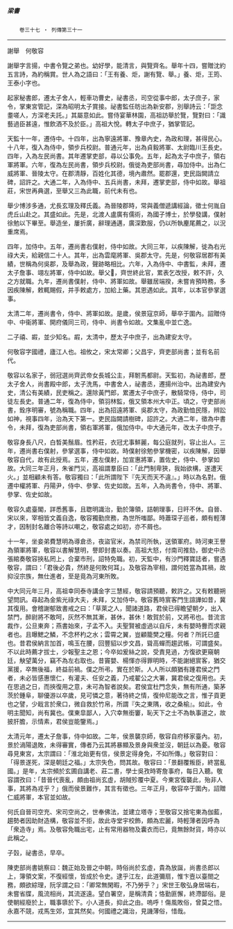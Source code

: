 

##### 梁書
　　`卷三十七 ‧ 列傳第三十一`

* * *

謝舉　何敬容

謝舉字言揚，中書令覽之弟也。幼好學，能清言，與覽齊名。舉年十四，嘗贈沈約五言詩，為約稱賞。世人為之語曰：「王有養、炬，謝有覽、舉。」養、炬，王筠、王泰小字也。

起家秘書郎，遷太子舍人，輕車功曹史，祕書丞，司空從事中郎，太子庶子，家令，掌東宮管記，深為昭明太子賞接。祕書監任昉出為新安郡，別舉詩云：「詎念耋嗟人，方深老夫託。」其屬意如此。嘗侍宴華林園，高祖訪舉於覽，覽對曰：「識藝過臣甚遠，惟飲酒不及於臣。」高祖大悅。轉太子中庶子，猶掌管記。

天監十一年，遷侍中。十四年，出為寧遠將軍、豫章內史，為政和理，甚得民心。十八年，復入為侍中，領步兵校尉。普通元年，出為貞毅將軍、太尉臨川王長史。四年，入為左民尚書。其年遷掌吏部，尋以公事免。五年，起為太子中庶子，領右軍將軍。六年，復為左民尚書，領步兵校尉。俄徙為吏部尚書，尋加侍中。出為仁威將軍、晉陵太守。在郡清靜，百姓化其德，境內肅然。罷郡還，吏民詣闕請立碑，詔許之。大通二年，入為侍中、五兵尚書，未拜，遷掌吏部，侍中如故。舉祖莊，宋世再典選，至舉又三為此職，前代未有也。

舉少博涉多通，尤長玄理及釋氏義。為晉陵郡時，常與義僧遞講經論，徵士何胤自虎丘山赴之。其盛如此。先是，北渡人盧廣有儒術，為國子博士，於學發講，僕射徐勉以下畢至。舉造坐，屢折廣，辭理通邁，廣深歎服，仍以所執麈尾薦之，以況重席焉。

四年，加侍中。五年，遷尚書右僕射，侍中如故。大同三年，以疾陳解，徙為右光祿大夫，給親信二十人。其年，出為雲麾將軍、吳郡太守。先是，何敬容居郡有美績，世稱為何吳郡，及舉為政，聲跡略相比。六年，入為侍中、中書監，未拜，遷太子詹事、翊左將軍，侍中如故。舉父𤅢，齊世終此官，累表乞改授，敕不許，久之方就職。九年，遷尚書僕射，侍中、將軍如故。舉雖居端揆，未嘗肯預時務，多因疾陳解，敕輒賜假，并手敕處方，加給上藥。其恩遇如此。其年，以本官參掌選事。

太清二年，遷尚書令，侍中、將軍如故。是歲，侯景寇京師，舉卒于圍內。詔贈侍中、中衞將軍、開府儀同三司，侍中、尚書令如故。文集亂中並亡逸。

二子禧、嘏，並少知名。嘏，太清中，歷太子中庶子，出為建安太守。

何敬容字國禮，廬江人也。祖攸之，宋太常卿；父昌宇，齊吏部尚書；並有名前代。

敬容以名家子，弱冠選尚齊武帝女長城公主，拜駙馬都尉。天監初，為祕書郎，歷太子舍人，尚書殿中郎，太子洗馬，中書舍人，祕書丞，遷揚州治中。出為建安內史，清公有美績，民吏稱之。還除黃門郎，累遷太子中庶子，散騎常侍，侍中，司徒左長史。普通二年，復為侍中，領羽林監，俄又領本州大中正。頃之，守吏部尚書，銓序明審，號為稱職。四年，出為招遠將軍、吳郡太守，為政勤恤民隱，辨訟如神，視事四年，治為天下第一。吏民詣闕請樹碑，詔許之。大通二年，徵為中書令，未拜，復為吏部尚書，領右軍將軍，俄加侍中。中大通元年，改太子中庶子。

敬容身長八尺，白晳美鬚眉。性矜莊，衣冠尤事鮮麗，每公庭就列，容止出人。三年，遷尚書右僕射，參掌選事，侍中如故。時僕射徐勉參掌機密，以疾陳解，因舉敬容自代，故有此授焉。五年，遷左僕射，加宣惠將軍，置佐史，侍中、參掌如故。大同三年正月，朱雀門災，高祖謂羣臣曰：「此門制卑狹，我始欲構，遂遭天火。」並相顧未有答。敬容獨曰：「此所謂陛下『先天而天不違』。」時以為名對。俄遷中權將軍、丹陽尹，侍中、參掌、佐史如故。五年，入為尚書令，侍中、將軍、參掌、佐史如故。

敬容久處臺閣，詳悉舊事，且聦明識治，勤於簿領，詰朝理事，日旰不休。自晉、宋以來，宰相皆文義自逸，敬容獨勤庶務，為世所嗤鄙。時蕭琛子巡者，頗有輕薄才，因制封名離合等詩以嘲之，敬容處之如初，亦不屑也。

十一年，坐妾弟費慧明為導倉丞，夜盜官米，為禁司所執，送領軍府。時河東王譽為領軍將軍，敬容以書解慧明，譽即封書以奏。高祖大怒，付南司推劾，御史中丞張綰奏敬容挾私罔上，合棄市刑，詔特免職。初，天監中，有沙門釋寶誌者，嘗遇敬容，謂曰：「君後必貴，然終是何敗何耳」。及敬容為宰相，謂何姓當為其禍，故抑沒宗族，無仕進者，至是竟為河東所敗。

中大同元年三月，高祖幸同泰寺講金字三慧經，敬容請預聽，敕許之。又有敕聽朔望問訊。尋起為金紫光祿大夫，未拜，又加侍中。敬容舊時賔客門生諠譁如昔，冀其復用。會稽謝郁致書戒之曰：「草萊之人，聞諸道路，君侯已得瞻望朝夕，出入禁門，醉尉將不敢呵，灰然不無其漸，甚休，甚休！敢賀於前，又將弔也。昔流言裁作，公旦東奔；燕書始來，子孟不入。夫聖賢被虛過以自斥，未有嬰時釁而求親者也。且曝鰓之鱗，不念杯杓之水；雲霄之翼，豈顧籠樊之糧。何者？所託已盛也。昔君侯納言加首，鳴玉在腰，回豐貂以步文昌，聳高蟬而趨武帳，可謂盛矣。不以此時薦才拔士，少報聖主之恩；今卒如爰絲之說，受責見過，方復欲更窺朝廷，觖望萬分，竊不為左右取也。昔竇嬰、楊惲亦得罪明時，不能謝絕賔客，猶交黨援，卒無後福，終益前禍。僕之所弔，實在於斯。人人所以頗猶有踵君侯之門者，未必皆感惠懷仁，有灌夫、任安之義，乃戒翟公之大署，冀君侯之復用也。夫在思過之日，而挾復用之意，未可為智者說矣。君侯宜杜門念失，無有所通，築茅茨於鍾阜，聊優游以卒歲，見可憐之意，著待終之情，復仲尼能改之言，惟子貢更也之譬，少戢言於衆口，微自救於竹帛，所謂『失之東隅，收之桑榆』。如此，令明主聞知，尚有冀也。僕東皐鄙人，入穴幸無銜窶，恥天下之士不為執事道之，故披肝膽，示情素，君侯豈能鑒焉。」

太清元年，遷太子詹事，侍中如故。二年，侯景襲京師，敬容自府移家臺內。初，景於渦陽退敗，未得審實，傳者乃云其將暴顯及景身與衆並沒，朝廷以為憂。敬容尋見東宮，太宗謂曰：「淮北始更有信，侯景定得身免，不如所傳。」敬容對曰：「得景遂死，深是朝廷之福。」太宗失色，問其故。敬容曰：「景翻覆叛臣，終當亂國。」是年，太宗頻於玄圃自講老、莊二書，學士吳孜時寄詹事府，每日入聽。敬容謂孜曰：「昔晉代喪亂，頗由祖尚玄虛，胡賊殄覆中夏。今東宮復襲此，殆非人事，其將為戎乎？」俄而侯景難作，其言有徵也。三年正月，敬容卒于圍內，詔贈仁威將軍，本官並如故。

何氏自晉司空充、宋司空尚之，世奉佛法，並建立塔寺；至敬容又捨宅東為伽藍，趨勢者因助財造構，敬容並不拒，故此寺堂宇校飾，頗為宏麗，時輕薄者因呼為「衆造寺」焉。及敬容免職出宅，止有常用器物及囊衣而已，竟無餘財貨，時亦以此稱之。

子㲄，祕書丞，早卒。

陳吏部尚書姚察曰：魏正始及晉之中朝，時俗尚於玄虛，貴為放誕，尚書丞郎以上，簿領文案，不復經懷，皆成於令史。逮乎江左，此道彌扇，惟卞壼以臺閤之務，頗欲綜理，阮孚謂之曰：「卿常無閑暇，不乃勞乎？」宋世王敬弘身居端右，未嘗省牒，風流相尚，其流遂遠。望白署空，是稱清貴；恪勤匪懈，終滯鄙俗。是使朝經廢於上，職事隳於下。小人道長，抑此之由。嗚呼！傷風敗俗，曾莫之悟。永嘉不競，戎馬生郊，宜其然矣。何國禮之識治，見譏薄俗，惜哉。

* * *

